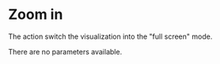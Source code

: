 # Zoom in

The action switch the visualization into the "full screen" mode.

There are no parameters available.

